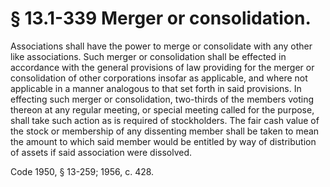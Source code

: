 # § 13.1-339 Merger or consolidation.

<p>Associations shall have the power to merge or consolidate with any other like associations. Such merger or consolidation shall be effected in accordance with the general provisions of law providing for the merger or consolidation of other corporations insofar as applicable, and where not applicable in a manner analogous to that set forth in said provisions. In effecting such merger or consolidation, two-thirds of the members voting thereon at any regular meeting, or special meeting called for the purpose, shall take such action as is required of stockholders. The fair cash value of the stock or membership of any dissenting member shall be taken to mean the amount to which said member would be entitled by way of distribution of assets if said association were dissolved.</p><p>Code 1950, § 13-259; 1956, c. 428.</p>